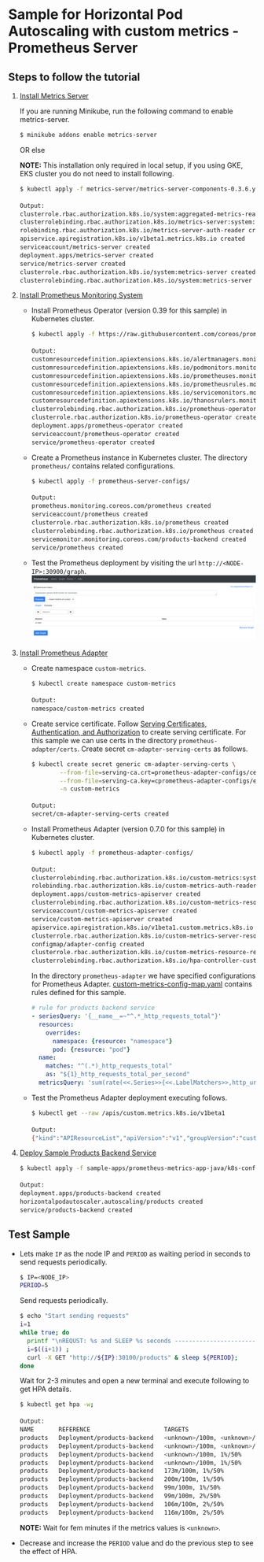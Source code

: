 # Sample for Horizontal Pod Autoscaling with custom metrics - Prometheus Server

## Steps to follow the tutorial

1. [Install Metrics Server](metrics-server)

    If you are running Minikube, run the following command to enable metrics-server.
    ```sh
    $ minikube addons enable metrics-server
    ```
    OR else
    
    **NOTE:** This installation only required in local setup, if you using GKE, EKS cluster you do not need to install
    following.
    ```sh
    $ kubectl apply -f metrics-server/metrics-server-components-0.3.6.yaml
  
    Output:
    clusterrole.rbac.authorization.k8s.io/system:aggregated-metrics-reader created
    clusterrolebinding.rbac.authorization.k8s.io/metrics-server:system:auth-delegator created
    rolebinding.rbac.authorization.k8s.io/metrics-server-auth-reader created
    apiservice.apiregistration.k8s.io/v1beta1.metrics.k8s.io created
    serviceaccount/metrics-server created
    deployment.apps/metrics-server created
    service/metrics-server created
    clusterrole.rbac.authorization.k8s.io/system:metrics-server created
    clusterrolebinding.rbac.authorization.k8s.io/system:metrics-server created
    ```

1. [Install Prometheus Monitoring System](prometheus-server-configs)

    - Install Prometheus Operator (version 0.39 for this sample) in Kubernetes cluster.
    
        ```sh
        $ kubectl apply -f https://raw.githubusercontent.com/coreos/prometheus-operator/v0.39.0/bundle.yaml
      
        Output:
        customresourcedefinition.apiextensions.k8s.io/alertmanagers.monitoring.coreos.com created
        customresourcedefinition.apiextensions.k8s.io/podmonitors.monitoring.coreos.com created
        customresourcedefinition.apiextensions.k8s.io/prometheuses.monitoring.coreos.com created
        customresourcedefinition.apiextensions.k8s.io/prometheusrules.monitoring.coreos.com created
        customresourcedefinition.apiextensions.k8s.io/servicemonitors.monitoring.coreos.com created
        customresourcedefinition.apiextensions.k8s.io/thanosrulers.monitoring.coreos.com created
        clusterrolebinding.rbac.authorization.k8s.io/prometheus-operator created
        clusterrole.rbac.authorization.k8s.io/prometheus-operator created
        deployment.apps/prometheus-operator created
        serviceaccount/prometheus-operator created
        service/prometheus-operator created
        ```
    
    - Create a Prometheus instance in Kubernetes cluster. The directory `prometheus/` contains related configurations.
        ```sh
        $ kubectl apply -f prometheus-server-configs/
      
        Output:
        prometheus.monitoring.coreos.com/prometheus created
        serviceaccount/prometheus created
        clusterrole.rbac.authorization.k8s.io/prometheus created
        clusterrolebinding.rbac.authorization.k8s.io/prometheus created
        servicemonitor.monitoring.coreos.com/products-backend created
        service/prometheus created
        ```
      
    - Test the Prometheus deployment by visiting the url `http://<NODE-IP>:30900/graph`.
      ![Prometheus Dashboard](images/prometheus-dashboard.png)
1. [Install Prometheus Adapter](prometheus-adapter-configs)

    - Create namespace `custom-metrics`.
        ```sh
        $ kubectl create namespace custom-metrics
      
        Output:
        namespace/custom-metrics created
        ```
    - Create service certificate. Follow [Serving Certificates, Authentication, and Authorization](https://github.com/kubernetes-sigs/apiserver-builder-alpha/blob/v1.18.0/docs/concepts/auth.md)
    to create serving certificate. For this sample we can use certs in the directory `prometheus-adapter/certs`. Create secret `cm-adapter-serving-certs` as follows.
        ```sh
        $ kubectl create secret generic cm-adapter-serving-certs \
                --from-file=serving-ca.crt=prometheus-adapter-configs/certs/serving-ca.crt \
                --from-file=serving-ca.key=cprometheus-adapter-configs/erts/serving-ca.key \
                -n custom-metrics
        
        Output:
        secret/cm-adapter-serving-certs created
        ```
    
    - Install Prometheus Adapter (version 0.7.0 for this sample) in Kubernetes cluster.
        ```sh
        $ kubectl apply -f prometheus-adapter-configs/
      
        Output:
        clusterrolebinding.rbac.authorization.k8s.io/custom-metrics:system:auth-delegator created
        rolebinding.rbac.authorization.k8s.io/custom-metrics-auth-reader created
        deployment.apps/custom-metrics-apiserver created
        clusterrolebinding.rbac.authorization.k8s.io/custom-metrics-resource-reader created
        serviceaccount/custom-metrics-apiserver created
        service/custom-metrics-apiserver created
        apiservice.apiregistration.k8s.io/v1beta1.custom.metrics.k8s.io created
        clusterrole.rbac.authorization.k8s.io/custom-metrics-server-resources created
        configmap/adapter-config created
        clusterrole.rbac.authorization.k8s.io/custom-metrics-resource-reader created
        clusterrolebinding.rbac.authorization.k8s.io/hpa-controller-custom-metrics created
        ```
      In the directory `prometheus-adapter` we have specified configurations for Prometheus Adapter.
      [custom-metrics-config-map.yaml](prometheus-adapter-configs/custom-metrics-config-map.yaml) contains rules defined for this
      sample.
        ```yaml
        # rule for products backend service
        - seriesQuery: '{__name__=~"^.*_http_requests_total"}'
          resources:
            overrides:
              namespace: {resource: "namespace"}
              pod: {resource: "pod"}
          name:
            matches: "^(.*)_http_requests_total"
            as: "${1}_http_requests_total_per_second"
          metricsQuery: 'sum(rate(<<.Series>>{<<.LabelMatchers>>,http_url!=""}[1m])) by (<<.GroupBy>>)'
        
    - Test the Prometheus Adapter deployment executing follows.
        ```sh
        $ kubectl get --raw /apis/custom.metrics.k8s.io/v1beta1
      
        Output:
        {"kind":"APIResourceList","apiVersion":"v1","groupVersion":"custom.metrics.k8s.io/v1beta1","resources":[]}
        ```
  
1. [Deploy Sample Products Backend Service](sample-apps/prometheus-metrics-app-java/k8s-configs)

    ```sh
    $ kubectl apply -f sample-apps/prometheus-metrics-app-java/k8s-configs/
    
    Output:
    deployment.apps/products-backend created
    horizontalpodautoscaler.autoscaling/products created
    service/products-backend created
    ```

## Test Sample

- Lets make `IP` as the node IP and `PERIOD` as waiting period in seconds to send requests
periodically.
    ```sh
    $ IP=<NODE_IP>
    PERIOD=5
    ```
    Send requests periodically.
    ```sh
    $ echo "Start sending requests"
    i=1
    while true; do
      printf "\nREQUST: %s and SLEEP %s seconds ------------------------------------------------\n" ${i} ${PERIOD};
      i=$((i+1)) ;
      curl -X GET "http://${IP}:30100/products" & sleep ${PERIOD};
    done
    ```
    Wait for 2-3 minutes and open a new terminal and execute following to get HPA details.
    ```sh
    $ kubectl get hpa -w;
    
    Output:
    NAME       REFERENCE                     TARGETS                         MINPODS   MAXPODS   REPLICAS   AGE
    products   Deployment/products-backend   <unknown>/100m, <unknown>/50%   1         10        0          8s
    products   Deployment/products-backend   <unknown>/100m, <unknown>/50%   1         10        1          15s
    products   Deployment/products-backend   <unknown>/100m, 1%/50%          1         10        1          92s
    products   Deployment/products-backend   <unknown>/100m, 1%/50%          1         10        1          2m33s
    products   Deployment/products-backend   173m/100m, 1%/50%               1         10        1          2m49s
    products   Deployment/products-backend   200m/100m, 1%/50%               1         10        2          3m4s
    products   Deployment/products-backend   99m/100m, 1%/50%                1         10        2          3m19s
    products   Deployment/products-backend   99m/100m, 2%/50%                1         10        2          3m34s
    products   Deployment/products-backend   106m/100m, 2%/50%               1         10        2          3m50s
    products   Deployment/products-backend   116m/100m, 2%/50%               1         10        2          4m5s
    ```
    **NOTE:** Wait for fem minutes if the metrics values is `<unknown>`.

- Decrease and increase the `PERIOD` value and do the previous step to see the effect of HPA.